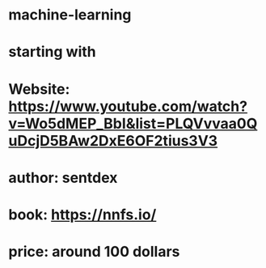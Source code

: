 # machine-learning
# starting with 
# Website: https://www.youtube.com/watch?v=Wo5dMEP_BbI&list=PLQVvvaa0QuDcjD5BAw2DxE6OF2tius3V3
# author: sentdex
#
# book: https://nnfs.io/
# price: around 100 dollars
#
